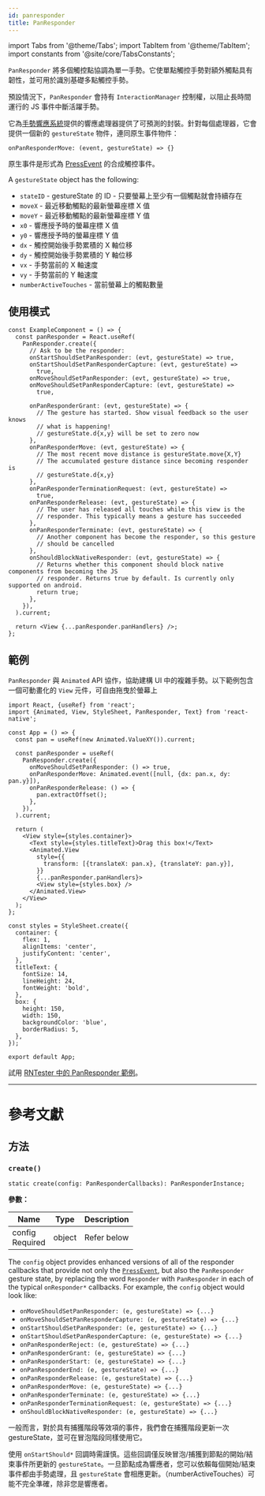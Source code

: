 ```yaml
---
id: panresponder
title: PanResponder
---
```


import Tabs from '@theme/Tabs'; import TabItem from '@theme/TabItem'; import constants from '@site/core/TabsConstants';

`PanResponder` 將多個觸控點協調為單一手勢。它使單點觸控手勢對額外觸點具有韌性，並可用於識別基礎多點觸控手勢。

預設情況下，`PanResponder` 會持有 `InteractionManager` 控制權，以阻止長時間運行的 JS 事件中斷活躍手勢。

它為[手勢響應系統](gesture-responder-system.md)提供的響應處理器提供了可預測的封裝。針對每個處理器，它會提供一個新的 `gestureState` 物件，連同原生事件物件：

```
onPanResponderMove: (event, gestureState) => {}
```

原生事件是形式為 [PressEvent](pressevent) 的合成觸控事件。

A `gestureState` object has the following:

- `stateID` - gestureState 的 ID - 只要螢幕上至少有一個觸點就會持續存在
- `moveX` - 最近移動觸點的最新螢幕座標 X 值
- `moveY` - 最近移動觸點的最新螢幕座標 Y 值
- `x0` - 響應授予時的螢幕座標 X 值
- `y0` - 響應授予時的螢幕座標 Y 值
- `dx` - 觸控開始後手勢累積的 X 軸位移
- `dy` - 觸控開始後手勢累積的 Y 軸位移
- `vx` - 手勢當前的 X 軸速度
- `vy` - 手勢當前的 Y 軸速度
- `numberActiveTouches` - 當前螢幕上的觸點數量

## 使用模式

```tsx
const ExampleComponent = () => {
  const panResponder = React.useRef(
    PanResponder.create({
      // Ask to be the responder:
      onStartShouldSetPanResponder: (evt, gestureState) => true,
      onStartShouldSetPanResponderCapture: (evt, gestureState) =>
        true,
      onMoveShouldSetPanResponder: (evt, gestureState) => true,
      onMoveShouldSetPanResponderCapture: (evt, gestureState) =>
        true,

      onPanResponderGrant: (evt, gestureState) => {
        // The gesture has started. Show visual feedback so the user knows
        // what is happening!
        // gestureState.d{x,y} will be set to zero now
      },
      onPanResponderMove: (evt, gestureState) => {
        // The most recent move distance is gestureState.move{X,Y}
        // The accumulated gesture distance since becoming responder is
        // gestureState.d{x,y}
      },
      onPanResponderTerminationRequest: (evt, gestureState) =>
        true,
      onPanResponderRelease: (evt, gestureState) => {
        // The user has released all touches while this view is the
        // responder. This typically means a gesture has succeeded
      },
      onPanResponderTerminate: (evt, gestureState) => {
        // Another component has become the responder, so this gesture
        // should be cancelled
      },
      onShouldBlockNativeResponder: (evt, gestureState) => {
        // Returns whether this component should block native components from becoming the JS
        // responder. Returns true by default. Is currently only supported on android.
        return true;
      },
    }),
  ).current;

  return <View {...panResponder.panHandlers} />;
};
```

## 範例

`PanResponder` 與 `Animated` API 協作，協助建構 UI 中的複雜手勢。以下範例包含一個可動畫化的 `View` 元件，可自由拖曳於螢幕上

```SnackPlayer name=PanResponder
import React, {useRef} from 'react';
import {Animated, View, StyleSheet, PanResponder, Text} from 'react-native';

const App = () => {
  const pan = useRef(new Animated.ValueXY()).current;

  const panResponder = useRef(
    PanResponder.create({
      onMoveShouldSetPanResponder: () => true,
      onPanResponderMove: Animated.event([null, {dx: pan.x, dy: pan.y}]),
      onPanResponderRelease: () => {
        pan.extractOffset();
      },
    }),
  ).current;

  return (
    <View style={styles.container}>
      <Text style={styles.titleText}>Drag this box!</Text>
      <Animated.View
        style={{
          transform: [{translateX: pan.x}, {translateY: pan.y}],
        }}
        {...panResponder.panHandlers}>
        <View style={styles.box} />
      </Animated.View>
    </View>
  );
};

const styles = StyleSheet.create({
  container: {
    flex: 1,
    alignItems: 'center',
    justifyContent: 'center',
  },
  titleText: {
    fontSize: 14,
    lineHeight: 24,
    fontWeight: 'bold',
  },
  box: {
    height: 150,
    width: 150,
    backgroundColor: 'blue',
    borderRadius: 5,
  },
});

export default App;
```

試用 [RNTester 中的 PanResponder 範例](https://github.com/facebook/react-native/blob/main/packages/rn-tester/js/examples/PanResponder/PanResponderExample.js)。

---

# 參考文獻

## 方法

### `create()`

```tsx
static create(config: PanResponderCallbacks): PanResponderInstance;
```

**參數：**

| Name                                                        | Type   | Description |
| ----------------------------------------------------------- | ------ | ----------- |
| config <div className="label basic required">Required</div> | object | Refer below |

The `config` object provides enhanced versions of all of the responder callbacks that provide not only the [`PressEvent`](pressevent), but also the `PanResponder` gesture state, by replacing the word `Responder` with `PanResponder` in each of the typical `onResponder*` callbacks. For example, the `config` object would look like:

- `onMoveShouldSetPanResponder: (e, gestureState) => {...}`
- `onMoveShouldSetPanResponderCapture: (e, gestureState) => {...}`
- `onStartShouldSetPanResponder: (e, gestureState) => {...}`
- `onStartShouldSetPanResponderCapture: (e, gestureState) => {...}`
- `onPanResponderReject: (e, gestureState) => {...}`
- `onPanResponderGrant: (e, gestureState) => {...}`
- `onPanResponderStart: (e, gestureState) => {...}`
- `onPanResponderEnd: (e, gestureState) => {...}`
- `onPanResponderRelease: (e, gestureState) => {...}`
- `onPanResponderMove: (e, gestureState) => {...}`
- `onPanResponderTerminate: (e, gestureState) => {...}`
- `onPanResponderTerminationRequest: (e, gestureState) => {...}`
- `onShouldBlockNativeResponder: (e, gestureState) => {...}`

一般而言，對於具有捕獲階段等效項的事件，我們會在捕獲階段更新一次 gestureState，並可在冒泡階段同樣使用它。

使用 `onStartShould*` 回調時需謹慎。這些回調僅反映冒泡/捕獲到節點的開始/結束事件所更新的 `gestureState`。一旦節點成為響應者，您可以依賴每個開始/結束事件都由手勢處理，且 `gestureState` 會相應更新。（numberActiveTouches）可能不完全準確，除非您是響應者。